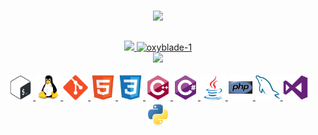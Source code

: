 <div style="margin: 15px;" align="center">
    <img src="https://readme-typing-svg.herokuapp.com?duration=3000&color=16EB27&center=true&vCenter=true&lines=developer+and+programmer;much+programming++code;minecraft+for+ever">
</div>

##
<!-- contribution --> 
<div align="center">
  <a href="https://github.com/oxyblade-1">
  <img height="150em" src="https://github-readme-stats.vercel.app/api?username=oxyblade-1&show_icons=true&locale=en&theme=dark"/>
  <img height="150em" src="https://github-readme-streak-stats.herokuapp.com/?user=oxyblade-1&&theme=dark" alt="oxyblade-1" />
</div>

<!-- <p align="left"> <img src="https://komarev.com/ghpvc/?username=oxyblade-1&label=Profile%20views&color=0e75b6&style=flat" alt="oxyblade-1" /> </p>

<p align="left"> <a href="https://github.com/ryo-ma/github-profile-trophy"><img src="https://github-profile-trophy.vercel.app/?username=oxyblade-1" alt="oxyblade-1" /></a> </p>

<p align="left"> <a href="https://twitter.com/oxyblade3" target="blank"><img src="https://img.shields.io/twitter/follow/oxyblade3?logo=twitter&style=for-the-badge" alt="oxyblade3" /></a> </p> -->
    
 <div align="center">
     <img height="150em" src="https://github-readme-stats.vercel.app/api/top-langs?username=oxyblade-1&show_icons=true&locale=en&layout=compact&theme=dark"/>
    <br>
    <br>
    <img src="https://raw.githubusercontent.com/devicons/devicon/master/icons/bash/bash-original.svg" alt="bash" width="40" height="40"/>
    <img src="https://raw.githubusercontent.com/devicons/devicon/master/icons/linux/linux-original.svg" alt="linux" width="40" height="40"/>
    <img src="https://raw.githubusercontent.com/devicons/devicon/master/icons/git/git-original.svg" alt="git" width="40" height="40"/>
    <img src="https://raw.githubusercontent.com/devicons/devicon/master/icons/html5/html5-original.svg" alt="html5" width="40" height="40"/>
    <img src="https://raw.githubusercontent.com/devicons/devicon/master/icons/css3/css3-original.svg" alt="css3" width="40" height="40"/>
    <img src="https://raw.githubusercontent.com/devicons/devicon/master/icons/cplusplus/cplusplus-original.svg" alt="c++" width="40" height="40"/>
    <img src="https://raw.githubusercontent.com/devicons/devicon/master/icons/csharp/csharp-original.svg" alt="csharp" width="40" height="40"/>
    <img src="https://raw.githubusercontent.com/devicons/devicon/master/icons/java/java-original.svg" alt="java" width="40" height="40"/>
    <img src="https://raw.githubusercontent.com/devicons/devicon/master/icons/php/php-original.svg" alt="php8" width="40" height="40"/>
    <img src="https://raw.githubusercontent.com/devicons/devicon/master/icons/mysql/mysql-original.svg" alt="mysql" width="40" height="40"/>
    <img src="https://raw.githubusercontent.com/devicons/devicon/master/icons/visualstudio/visualstudio-plain.svg" alt="visualbasic" width="40" height="40"/>
    <img src="https://raw.githubusercontent.com/devicons/devicon/master/icons/python/python-original.svg" alt="python" width="40" height="40"/>
</div>
